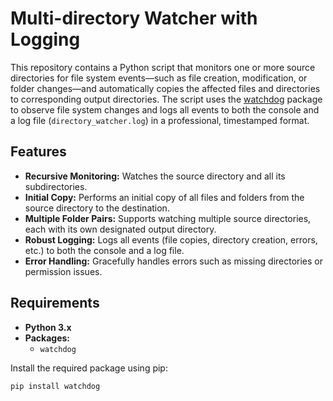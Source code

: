 # Multi-directory Watcher with Logging

This repository contains a Python script that monitors one or more source directories for file system events—such as file creation, modification, or folder changes—and automatically copies the affected files and directories to corresponding output directories. The script uses the [watchdog](https://pypi.org/project/watchdog/) package to observe file system changes and logs all events to both the console and a log file (`directory_watcher.log`) in a professional, timestamped format.

## Features

- **Recursive Monitoring:** Watches the source directory and all its subdirectories.
- **Initial Copy:** Performs an initial copy of all files and folders from the source directory to the destination.
- **Multiple Folder Pairs:** Supports watching multiple source directories, each with its own designated output directory.
- **Robust Logging:** Logs all events (file copies, directory creation, errors, etc.) to both the console and a log file.
- **Error Handling:** Gracefully handles errors such as missing directories or permission issues.

## Requirements

- **Python 3.x**
- **Packages:**
  - `watchdog`

Install the required package using pip:

```bash
pip install watchdog
```
